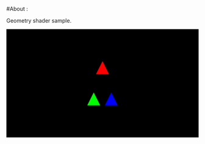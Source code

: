 #About :

Geometry shader sample.



![Alt Text](https://github.com/pournimap/AndroidExamples/blob/main/NDK/JNI/Geometry_Shader/geometryShaderOutputScreenShot.jpeg)